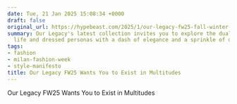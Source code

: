 ```yaml
---
date: Tue, 21 Jan 2025 15:08:34 +0000
draft: false
original_url: https://hypebeast.com/2025/1/our-legacy-fw25-fall-winter-2025-milan-fashion-week
summary: Our Legacy's latest collection invites you to explore the dualities of daily
  life and dressed personas with a dash of elegance and a sprinkle of quirkiness.
tags:
- fashion
- milan-fashion-week
- style-manifesto
title: Our Legacy FW25 Wants You to Exist in Multitudes
---
```


Our Legacy FW25 Wants You to Exist in Multitudes